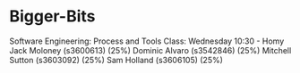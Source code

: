 # Bigger-Bits
Software Engineering: Process and Tools
Class: Wednesday 10:30 - Homy 
Jack Moloney (s3600613) (25%)
Dominic Alvaro (s3542846) (25%)
Mitchell Sutton (s3603092) (25%)
Sam Holland (s3606105) (25%)
